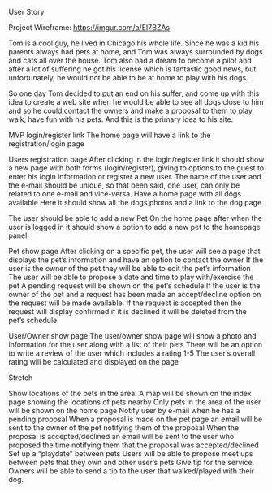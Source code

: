 User Story

Project Wireframe: https://imgur.com/a/EI7BZAs 

Tom is a cool guy, he lived in Chicago his whole life. Since he was a kid his parents always had pets at home, and Tom was always surrounded by dogs and cats all over the house.
Tom also had a dream to become a pilot and after a lot of suffering he got his license which is fantastic good news, but unfortunately, he would not be able to be at home to play with his dogs.

So one day Tom decided to put an end on his suffer, and come up with this idea to create a web site when he would be able to see all dogs close to him and so he could contact the owners and make a proposal to them to play, walk, have fun with his pets. And this is the primary idea to his site.

MVP
login/register link
The home page will have a link to the registration/login page

Users registration page
	After clicking in the login/register link it should show a new page with both forms (login/register), giving to options to the guest to enter his login information or register a new user.
	The name of the user and the e-mail should be unique, so that been said, one user, can only be related to one e-mail and vice-versa.
	Have a home page with all dogs available 
	Here it should show all the dogs photos and a link to the dog page

The user should be able to add a new Pet
	On the home page after when the user is logged in it should show a option to add a new pet to the homepage panel.

Pet show page
	After clicking on a specific pet, the user will see a page that displays the pet’s information and have an option to contact the owner
	If the user is the owner of the pet they will be able to edit the pet’s information
	The user will be able to propose a date and time to play with/exercise the pet
		A pending request will be shown on the pet’s schedule
		If the user is the owner of the pet and a request has been made an accept/decline option on the request will be made available.
		If the request is accepted then the request will display confirmed if it is declined it will be deleted from the pet’s schedule

User/Owner show page
	The user/owner show page will show a photo and information for the user along with a list of their pets
	There will be an option to write a review of the user which includes a rating 1-5
	The user’s overall rating will be calculated and displayed on the page 

Stretch 

Show locations of the pets in the area.
	A map will be shown on the index page showing the locations of pets nearby
	Only pets in the area of the user will be shown on the home page
Notify user by e-mail when he has a pending proposal
	When a proposal is made on the pet page an email will be sent to the owner of the pet notifying them of the proposal
	When the proposal is accepted/declined an email will be sent to the user who proposed the time notifying them that the proposal was accepted/declined
Set up a “playdate” between pets
	Users will be able to propose meet ups between pets that they own and other user’s pets
Give tip for the service.
	Owners will be able to send a tip to the user that walked/played with their dog.



